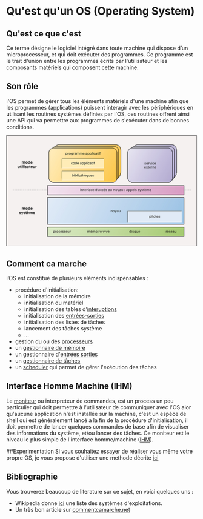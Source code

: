 # Qu'est qu'un OS (Operating System)

## Qu'est ce que c'est
Ce terme désigne le logiciel intégré dans toute machine qui dispose d’un microprocesseur, et qui doit exécuter des programmes. Ce programme est le trait d'union entre les programmes écrits par l'utilisateur et les composants matériels qui composent cette machine.

## Son rôle
l'OS permet de gérer tous les éléments matériels d'une machine afin que les programmes (applications) puissent interagir avec les périphériques en utilisant les routines systèmes définies par l'OS, ces routines offrent ainsi une API qui va permettre aux programmes de s'exécuter dans de bonnes conditions.

![OS](images/architectureOS.jpg)

## Comment ca marche
l’OS est constitué de plusieurs éléments indispensables :

- procédure d'initialisation:
	- initialisation de la mémoire
	- initialisation du matériel
	- initialisation des tables d’[interuptions](interruptions.md)
	- initialisation des [entrées-sorties](IO.md)
	- initialisation des listes de tâches
	- lancement des tâches système
	- …
- gestion du ou des [processeurs](processeurs.md)
- un [gestionnaire de mémoire](GestMemoire.md)
- un gestionnaire d'[entrées sorties](IO.md)
- un [gestionnaire de tâches](TaskManager.md)
- un [scheduler](scheduler.md) qui permet de gérer l'exécution des tâches

## Interface Homme Machine (IHM)
Le [moniteur](moniteur.md) ou interpreteur de commandes, est un process un peu particulier qui doit permettre à l'utilisateur de communiquer avec l'OS alor qu'aucune application n'est installée sur la machine, c'est un espèce de shell qui est généralement lancé à la fin de la procédure d'initialisation, il doit permettre de lancer quelques commandes de base afin de visualiser des informations du système, et/ou lancer des tâches. Ce moniteur est le niveau le plus simple de l'interface homme/machine ([IHM](ihm.md)).

##Experimentation
Si vous souhaitez essayer de réaliser vous même votre propre OS, je vous propose d'utiliser une methode décrite [ici](experimentation/experimentation.md)

## Bibliographie
Vous trouverez beaucoup de literature sur ce sujet, en voici quelques uns :

- Wikipedia donne [ici](https://fr.wikipedia.org/wiki/Liste_des_syst%C3%A8mes_d%27exploitation) une liste des systèmes d'exploitations.
- Un très bon article sur [commentcamarche.net](http://www.commentcamarche.net/contents/1092-systeme-d-exploitation)